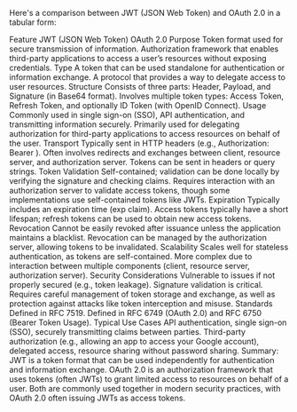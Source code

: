 Here's a comparison between JWT (JSON Web Token) and OAuth 2.0 in a tabular form:

Feature	JWT (JSON Web Token)	OAuth 2.0
Purpose	Token format used for secure transmission of information.	Authorization framework that enables third-party applications to access a user’s resources without exposing credentials.
Type	A token that can be used standalone for authentication or information exchange.	A protocol that provides a way to delegate access to user resources.
Structure	Consists of three parts: Header, Payload, and Signature (in Base64 format).	Involves multiple token types: Access Token, Refresh Token, and optionally ID Token (with OpenID Connect).
Usage	Commonly used in single sign-on (SSO), API authentication, and transmitting information securely.	Primarily used for delegating authorization for third-party applications to access resources on behalf of the user.
Transport	Typically sent in HTTP headers (e.g., Authorization: Bearer <token>).	Often involves redirects and exchanges between client, resource server, and authorization server. Tokens can be sent in headers or query strings.
Token Validation	Self-contained; validation can be done locally by verifying the signature and checking claims.	Requires interaction with an authorization server to validate access tokens, though some implementations use self-contained tokens like JWTs.
Expiration	Typically includes an expiration time (exp claim).	Access tokens typically have a short lifespan; refresh tokens can be used to obtain new access tokens.
Revocation	Cannot be easily revoked after issuance unless the application maintains a blacklist.	Revocation can be managed by the authorization server, allowing tokens to be invalidated.
Scalability	Scales well for stateless authentication, as tokens are self-contained.	More complex due to interaction between multiple components (client, resource server, authorization server).
Security Considerations	Vulnerable to issues if not properly secured (e.g., token leakage). Signature validation is critical.	Requires careful management of token storage and exchange, as well as protection against attacks like token interception and misuse.
Standards	Defined in RFC 7519.	Defined in RFC 6749 (OAuth 2.0) and RFC 6750 (Bearer Token Usage).
Typical Use Cases	API authentication, single sign-on (SSO), securely transmitting claims between parties.	Third-party authorization (e.g., allowing an app to access your Google account), delegated access, resource sharing without password sharing.
Summary:
JWT is a token format that can be used independently for authentication and information exchange.
OAuth 2.0 is an authorization framework that uses tokens (often JWTs) to grant limited access to resources on behalf of a user.
Both are commonly used together in modern security practices, with OAuth 2.0 often issuing JWTs as access tokens.
